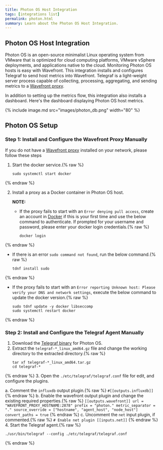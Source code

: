 ```yaml
---
title: Photon OS Host Integration
tags: [integrations list]
permalink: photon.html
summary: Learn about the Photon OS Host Integration.
---
```

## Photon OS Host Integration

Photon OS is an open-source minimalist Linux operating system from VMware that is optimized for cloud computing platforms, VMware vSphere deployments, and applications native to the cloud. Monitoring Photon OS hosts is easy with Wavefront. This integration installs and configures Telegraf to send host metrics
into Wavefront. Telegraf is a light-weight server process capable of collecting, processing, aggregating, and sending metrics to a [Wavefront proxy](https://docs.wavefront.com/proxies.html).

In addition to setting up the metrics flow, this integration also installs a dashboard. Here's the dashboard displaying Photon OS host metrics.

{% include image.md src="images/photon_db.png" width="80" %}
## Photon OS Setup



### Step 1: Install and Configure the Wavefront Proxy Manually

If you do not have a [Wavefront proxy](https://docs.wavefront.com/proxies.html) installed on your network, please follow these steps

1. Start the docker service.{% raw %}
   ```
   sudo systemctl start docker
   ```
{% endraw %}
   
2. Install a proxy as a Docker container in Photon OS host.

   **NOTE:**
   * If the proxy fails to start with an `Error denying pull access`, create an account in [Docker](https://www.docker.com/) if this is your first time and use the below command to authenticate. If prompted for your username and password, please enter your docker login credentials.{% raw %}
      ```
      docker login
      ```
{% endraw %}

   * If there is an error `sudo command not found`, run the below command.{% raw %}
      ```
      tdnf install sudo
      ```
{% endraw %}

   * If the proxy fails to start with an `Error reporting Unknown host: Please verify your DNS and network settings`, execute the below command to update the docker version.{% raw %}
      ```
      sudo tdnf update -y docker libseccomp
      sudo systemctl restart docker
      ```
{% endraw %}

### Step 2: Install and Configure the Telegraf Agent Manually

1. Download the [Telegraf binary](https://github.com/influxdata/telegraf/releases) for Photon OS.
2. Extract the `telegraf-*_linux_amd64.gz` file and change the working directory to the extracted directory.{% raw %}
   ```
   tar xf telegraf-*_linux_amd64.tar.gz
   cd telegraf-*
   ```
{% endraw %}
3. Open the `./etc/telegraf/telegraf.conf` file for edit, and configure the plugins.

   a. Comment the `influxdb` output plugin.{% raw %}
      ```
      #[[outputs.influxdb]]
      ```
{% endraw %}
   b. Enable the wavefront output plugin and change the existing required properties.{% raw %}
      ```
      [[outputs.wavefront]]
        url = "WAVEFRONT_PROXY_HOSTNAME:2878"
        prefix = "photon."
        metric_separator = "."
        source_override = ["hostname", "agent_host", "node_host"]
        convert_paths = true
      ```
{% endraw %}
   c. Uncomment the `net` input plugin, if commented.{% raw %}
      ```
      # Enable net plugin
      [[inputs.net]]
      ```
{% endraw %}
4. Start the Telegraf agent.{% raw %}
   ```
   ./usr/bin/telegraf --config ./etc/telegraf/telegraf.conf
   ```
{% endraw %}





